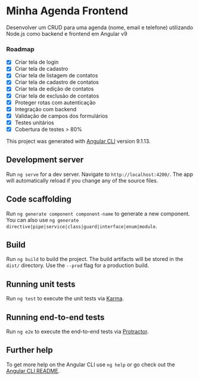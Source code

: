 # Minha Agenda Frontend

Desenvolver um CRUD para uma agenda (nome, email e telefone) utilizando Node.js como backend e frontend em Angular v9

### Roadmap
- [X] Criar tela de login
- [X] Criar tela de cadastro
- [X] Criar tela de listagem de contatos
- [X] Criar tela de cadastro de contatos
- [X] Criar tela de edição de contatos
- [X] Criar tela de exclusão de contatos
- [X] Proteger rotas com autenticação
- [X] Integração com backend
- [X] Validação de campos dos formulários
- [X] Testes unitários
- [X] Cobertura de testes > 80%

This project was generated with [Angular CLI](https://github.com/angular/angular-cli) version 9.1.13.

## Development server

Run `ng serve` for a dev server. Navigate to `http://localhost:4200/`. The app will automatically reload if you change any of the source files.

## Code scaffolding

Run `ng generate component component-name` to generate a new component. You can also use `ng generate directive|pipe|service|class|guard|interface|enum|module`.

## Build

Run `ng build` to build the project. The build artifacts will be stored in the `dist/` directory. Use the `--prod` flag for a production build.

## Running unit tests

Run `ng test` to execute the unit tests via [Karma](https://karma-runner.github.io).

## Running end-to-end tests

Run `ng e2e` to execute the end-to-end tests via [Protractor](http://www.protractortest.org/).

## Further help

To get more help on the Angular CLI use `ng help` or go check out the [Angular CLI README](https://github.com/angular/angular-cli/blob/master/README.md).
